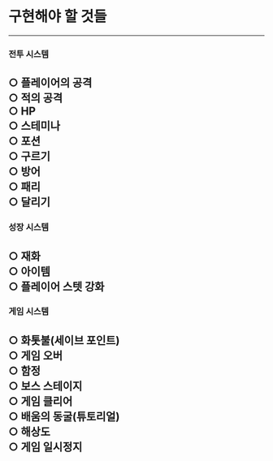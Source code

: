 # 구현해야 할 것들
---
### 전투 시스템
○ 플레이어의 공격<br>
○ 적의 공격<br>
○ HP<br>
○ 스테미나<br>
○ 포션<br>
○ 구르기<br>
○ 방어<br>
○ 패리<br>
○ 달리기<br>
---
### 성장 시스템
○ 재화<br>
○ 아이템<br>
○ 플레이어 스텟 강화<br>
---
### 게임 시스템
○ 화톳불(세이브 포인트)<br>
○ 게임 오버<br>
○ 함정<br>
○ 보스 스테이지<br>
○ 게임 클리어<br>
○ 배움의 동굴(튜토리얼)<br>
○ 해상도<br>
○ 게임 일시정지<br>
---
